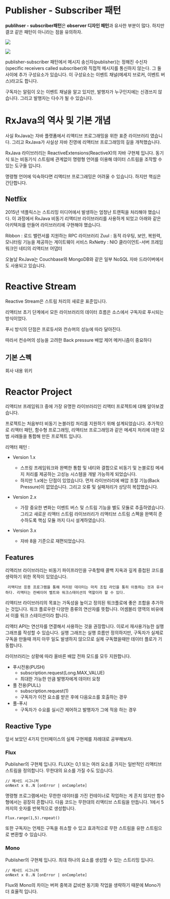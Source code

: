 
# Publisher - Subscriber 패턴

**publihser - subscriber패턴**은 **observer 디자인 패턴**과 유사한 부분이 많다.
하지만 결코 같은 패턴이 아니라는 점을 유의하자. 

![](https://k.kakaocdn.net/dn/bqLWNV/btqBtFtFi9z/EwApKeBgffUuryMUlMpEIK/img.png)

![](https://k.kakaocdn.net/dn/cXQrI4/btqBtMTDnAn/KS6tHYZA7Qz7J5qSYz2O6K/img.png)

  
publisher-subscriber 패턴에서 메시지 송신자(publisher)는 정해진 수신자(specific receivers called subscriber)와 직접적 메시지를 통신하지 않는다. 그 둘 사이에 추가 구성요소가 있습니다. 이 구성요소는 이벤트 채널(메세지 브로커, 이벤트 버스)라고도 합니다. 

구독자는 알림이 오는 이벤트 채널을 알고 있지만, 발행자가 누구인지에는 신경쓰지 않습니다. 그리고 발행자는 다수가 될 수 있습니다. 

# RxJava의 역사 및 기본 개념

사실 RxJava는 자바 플랫폼에서 리액티브 프로그래밍을 위한 표준 라이브러리 였습니다. 그리고  RxJava가 사실상 자바 진영에 리액티브 프로그래밍의 길을 개척했습니다. 

RxJava 라이브러리는 ReactiveExtensions(ReactiveX)의 자바 구현체 입니다. 동기식 또는 비동기식 스트림에 관계없이 명령형 언어를 이용해 데이터 스트림을 조작할 수 있는 도구들 입니다. 

명령형 언어에 익숙하다면 리액티브 프로그래밍은 어려울 수 있습니다. 하지만 핵심은 간단합니다. 

## Netflix

2015년 넥플릭스는 스트리밍 미디어에서 발생하는 엄청난 트랜픽을 처리해야 했습니다. 이  과정에서 RxJava 비동기 리액티브 라이브러리를 사용하게 되었고   아래와 같은 아키텍처를 만들어 라이브러리에 구현해야 했습니다. 

Ribbon
: 로드 밸런서를 지원하는 RPC 라이브러리
Zuul
: 동적 라우팅, 보안, 복원력, 모니터링 기능을 제공하는 게이트웨이 서비스
RxNetty
: NIO 클라이언트-서버 프레임워크인 네티의 리액티브 어댑터


오늘날 RxJava는 Couchbase와 MongoDB와 같은 일부 NoSQL 자바 드라이버에서도 사용되고 있습니다. 

# Reactive Stream

Reactive Stream은 스트림 처리의 새로운 표준입니다. 

리액티브 초기 단계에서 모든 라이브러리의 데이터 흐름은 소스에서 구독자로 푸시되는 방식이었다. 

푸시 방식의 단점은 프로듀서와 컨슈머의 성능에 따라 달아진다. 

따라서 컨슈머의 성능을 고려한 Back pressure 배압 제어 메커니즘이 중요하다 

## 기본 스펙

회사 내용 위키


# Reactor Project

리액티브 프레임워크 중에 가장 유명한 라이브러리인 리액터 프로젝트에 대해 알아보겠습니다. 

프로젝트는 처음부터 비동기 논블러킹 처리를 지원하기 위해 설계되었습니다. 추가적으로 리액터 패턴, 함수형 프로그래밍, 리액티브 프로그래밍과 같은 메세지 처리에 대한 모범 사례들을 통합해 만든 프로젝트 입니다. 

리액터 패턴
: 


* Version 1.x
	* 스프링 프레임워크와 완벽한 통합 및 네티와 결합으로 비동기 및 논블로킹 메세지 처리를 제공하는 고성능 시스템을 개발 가능하게 되었습니다. 
	* 하지만 1.x에는 단점이 있었습니다. 먼저 라이브러리에 배압 조절 기능(Back Pressure)이 없었습니다. 그리고 오류 및 실패처리가 상당히 복잡했습니다.

* Version 2.x
	* 가장 중요한 변화는 이벤트 버스 및 스트림 기능을 별도 모듈로 추출하였습니다. 그리고 새로운 리액터 스트림 라이브러리가 리액티브 스트림 스펙을 완벽히 준수하도록 핵심 모듈 까지 다시 설계하였습니다. 
* Version 3.x
	* 자바 8을 기준으로 재편되었습니다. 

## Features

리액리브 라이브러리는 비동기 파이프라인을 구축할때 콜백 지옥과 깊게 중첩된 코드를 생략하기 위한 목적이 있었습니다. 

```
 리액티브 응용 프로그램을 통해 처리된 데이터는 마치 조립 라인을 통히 이동하는 것과 유사하다. 리액터는 컨베이어 벨트와 워크스태이션의 역할이라 할 수 있다.
``` 

리액티브 라이브러리의 목표는  가독성을 높이고 정의된 워크플로에 좋은 조합을 추가하는 것입니다. 
워크 플로우란  다양한 종류의 연산자를 뜻합니다. 어셈블리 영역의 비유에서 이를 워크 스테이션이라 합니다. 

리액터 API는 연산자를 연결해서 사용하는 것을 권장합니다. 이로서 재사용가능한 실행 그래프를 작성할 수 있습니다. 실행 그래프는 실행 흐름만 정의하지만, 구독자가 실제로 구독을 만들때 까지 아무 일도 발생하지 않으므로 실제 구독했을때만 데이터 플로가 기동합니다. 

라이브러리는 상황에 따라 올바른 배압 전파 모드를 모두 지원합니다.

* 푸시전용(PUSH)
	* subscription.request(Long.MAX_VALUE) 
	* 최대한 가능한 만큼 발행자에게 데이터 요청
* 풀 전용(PULL)
	* subscription.request(1)
	* 구독자가 이전 요소를 받은 후에 다음요소를 호출하는 경우
* 풀-푸시
	* 구독자가 수요를 실시간 제어하고 발행자가 그에 적응 하는 경우

 
## Reactive Type

앞서 보았던 4가지 인터페이스의 실제 구현체를 차례대로 공부해보자. 

### Flux

Publisher의 구현체 입니다. 
FLUX는 0,1 또는 여러 요소를 가지는 일반적인 리액티브 스트림을 정의합니다. 무한대의 요소를 가질 수도 있습니다.

```
// 메서드 시그니처
onNext x 0..N [onError | onComplete]
```

명령형 프로그램에서는 무한한 데이터를 가진 컨테이너로 작업하는 게 흔치 않지만 함수형에서는 굉장히 흔합니다. 다음 코드는 무한대의 리액티브 스트림을 만듭니다.
1에서 5까지의 숫자를 반복적으로 생성합니다. 
```
Flux.range(1,5).repeat()
```

또한 구독자는 언제든 구독을 취소할 수 있고 효과적으로 무한 스트림을 유한 스트림으로 변환할 수 있습니다. 

### Mono

Publisher의 구현체 입니다.  최대 하나의 요소를 생성할 수 있는 스트리밍 입니다. 

```
// 메서드 시그니처 
onNext x 0..N [onError | onComplete]
```

Flux와 Mono의 차이는 버퍼 중복과 값비싼 동기화 작업을 생략하기 때문에 Mono가 더 효율적 입니다. 






<!--stackedit_data:
eyJoaXN0b3J5IjpbLTE0OTkxNDg5NDQsLTE1OTk0MTU2MzcsNj
Y1NTg5NTI2LDEyNDA0MjU0NjYsLTM4NjAzNjI5LC0xMzM5MjE4
Mzc3LC0xMTYwNjk5NTc3LDg4OTY2NDE5NCwxNDg0MTgxNTEsNz
E4Mzc3ODIxLC0xMTI1NjE0Nzc0LC0xNTI4NDUxNTE1XX0=
-->